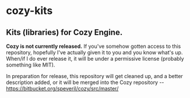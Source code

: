 # cozy-kits

## Kits (libraries) for Cozy Engine.

**Cozy is not currently released.** If you've somehow gotten access to this repository, hopefully I've actually given it to you and you know what's up. When/if I do ever release it, it will be under a permissive license (probably something like MIT).

In preparation for release, this repository will get cleaned up, and a better description added, or it will be merged into the Cozy repository -- https://bitbucket.org/speveril/cozy/src/master/